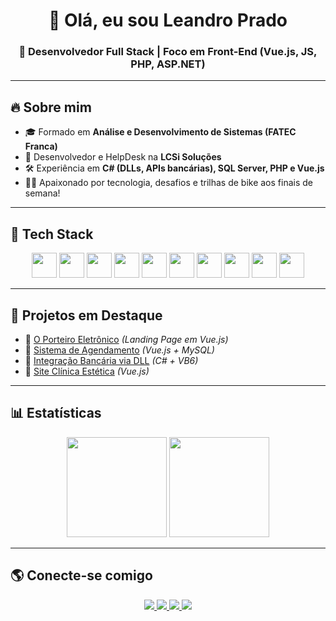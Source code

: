 <!-- Banner ou título -->
<h1 align="center">👋 Olá, eu sou Leandro Prado</h1>
<h3 align="center">🚀 Desenvolvedor Full Stack | Foco em Front-End (Vue.js, JS, PHP, ASP.NET)</h3>

---

## 🔥 Sobre mim
- 🎓 Formado em **Análise e Desenvolvimento de Sistemas (FATEC Franca)**  
- 💼 Desenvolvedor e HelpDesk na **LCSi Soluções**  
- 🛠 Experiência em **C# (DLLs, APIs bancárias), SQL Server, PHP e Vue.js**  
- 🚴‍♂️ Apaixonado por tecnologia, desafios e trilhas de bike aos finais de semana!  

---

## 🚀 Tech Stack
<p align="center">
  <!-- Frontend -->
  <img src="https://cdn.jsdelivr.net/gh/devicons/devicon/icons/html5/html5-plain.svg" width="40" height="40"/>
  <img src="https://cdn.jsdelivr.net/gh/devicons/devicon/icons/css3/css3-plain.svg" width="40" height="40"/>
  <img src="https://cdn.jsdelivr.net/gh/devicons/devicon/icons/javascript/javascript-original.svg" width="40" height="40"/>
  <img src="https://cdn.jsdelivr.net/gh/devicons/devicon/icons/vuejs/vuejs-original.svg" width="40" height="40"/>
  <img src="https://cdn.jsdelivr.net/gh/devicons/devicon/icons/bootstrap/bootstrap-original.svg" width="40" height="40"/>
  <!-- Backend -->
  <img src="https://cdn.jsdelivr.net/gh/devicons/devicon/icons/php/php-plain.svg" width="40" height="40"/>
  <img src="https://cdn.jsdelivr.net/gh/devicons/devicon/icons/csharp/csharp-original.svg" width="40" height="40"/>
  <img src="https://cdn.jsdelivr.net/gh/devicons/devicon/icons/dot-net/dot-net-plain.svg" width="40" height="40"/>
  <img src="https://cdn.jsdelivr.net/gh/devicons/devicon/icons/mysql/mysql-original.svg" width="40" height="40"/>
  <img src="https://cdn.jsdelivr.net/gh/devicons/devicon/icons/microsoftsqlserver/microsoftsqlserver-plain.svg" width="40" height="40"/>
</p>


---

## 📌 Projetos em Destaque
- 🔗 [O Porteiro Eletrônico](https://oporteiroeletronico.netlify.app/) *(Landing Page em Vue.js)*  
- 🔗 [Sistema de Agendamento](#) *(Vue.js + MySQL)*  
- 🔗 [Integração Bancária via DLL](#) *(C# + VB6)*  
- 🔗 [Site Clínica Estética](https://annamoura.netlify.app/) *(Vue.js)*  

---

## 📊 Estatísticas
<p align="center">
  <img src="https://github-readme-stats.vercel.app/api?username=LeandroVPrado&show_icons=true&theme=radical" height="160"/>
  <img src="https://github-readme-stats.vercel.app/api/top-langs/?username=LeandroVPrado&layout=compact&theme=radical" height="160"/>
</p>

---

## 🌎 Conecte-se comigo
<p align="center">
  <a href="https://www.linkedin.com/in/leandro-prado-92b38a161" target="_blank">
    <img src="https://img.shields.io/badge/LinkedIn-0A66C2?style=for-the-badge&logo=linkedin&logoColor=white"/>
  </a>
  <a href="https://wa.me/5516993421030" target="_blank">
    <img src="https://img.shields.io/badge/WhatsApp-25D366?style=for-the-badge&logo=whatsapp&logoColor=white"/>
  </a>
  <a href="https://github.com/LeandroVPrado" target="_blank">
    <img src="https://img.shields.io/badge/GitHub-000000?style=for-the-badge&logo=github&logoColor=white"/>
  </a>
  <a href="https://oporteiroeletronico.netlify.app/" target="_blank">
    <img src="https://img.shields.io/badge/Portf%C3%B3lio-8A2BE2?style=for-the-badge&logo=briefcase&logoColor=white"/>
  </a>
</p>



